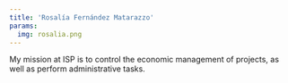 ```yaml
---
title: 'Rosalía Fernández Matarazzo'
params:
  img: rosalia.png
---
```


My mission at ISP is to control the economic management of projects, as well as perform administrative tasks.